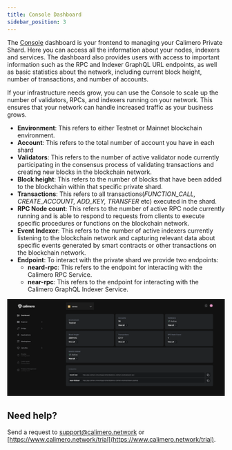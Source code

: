 ```yaml
---
title: Console Dashboard
sidebar_position: 3
---
```


The [Console](https://app.calimero.network/dashboard) dashboard is your frontend to managing your Calimero Private Shard. Here you can access all the information about your nodes, indexers and services. The dashboard also provides users with access to important information such as the RPC and Indexer GraphQL URL endpoints, as well as basic statistics about the network, including current block height, number of transactions, and number of accounts.

If your infrastructure needs grow, you can use the Console to scale up the number of validators, RPCs, and indexers running on your network. This ensures that your network can handle increased traffic as your business grows.

- **Environment**: This refers to either Testnet or Mainnet blockchain environment.
- **Account**: This refers to the total number of account you have in each shard
- **Validators**: This refers to the number of active validator node currently participating in the consensus process of validating transactions and creating new blocks in the blockchain network.
- **Block height**:  This refers to the number of blocks that have been added to the blockchain within that specific private shard.
- **Transactions**: This refers to all transactions(_FUNCTION_CALL, CREATE_ACCOUNT, ADD_KEY, TRANSFER_ etc) executed in the shard.
- **RPC Node count**: This refers to the number of active RPC node currently running and is able to respond to requests from clients to execute specific procedures or functions on the blockchain network.
- **Event Indexer**: This refers to the number of active indexers currently listening to the blockchain network and capturing relevant data about specific events generated by smart contracts or other transactions on the blockchain network.
- **Endpoint**: To interact with the private shard we provide two endpoints:
    - **neard-rpc**: This refers to the endpoint for interacting with the Calimero RPC Service.
    - **near-rpc**: This refers to the endpoint for interacting with the Calimero GraphQL Indexer Service.

![](../../static/img/dahboard.png)

## Need help?

Send a request to [support@calimero.network](mailto:support@calimero.network) or [https://www.calimero.network/trial](https://www.calimero.network/trial).